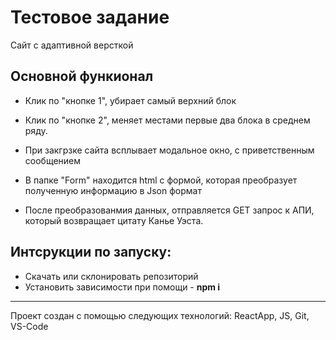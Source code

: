 # Тестовое задание

Сайт с адаптивной версткой


## Основной функионал

* Клик по "кнопке 1", убирает самый верхний блок
* Клик по "кнопке 2", меняет местами первые два блока в среднем ряду.
* При закгрзке сайта всплывает модальное окно, с приветственным сообщением

* В папке "Form" находится html с формой, которая преобразует полученную информацию в Json формат
* После преобразованмия данных, отправляется GET запрос к АПИ, который возвращает цитату Канье Уэста.

## Интсрукции по запуску:
* Скачать или склонировать репозиторий
* Установить зависимости при помощи - **npm i**


***
Проект создан с помощью следующих технологий: ReactApp, JS, Git, VS-Code
